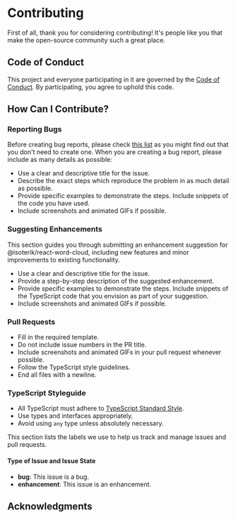 # Contributing

First of all, thank you for considering contributing! It's people like you that make the open-source community such a great place.

## Code of Conduct

This project and everyone participating in it are governed by the [Code of Conduct](https://github.com/isoteriksoftware/react-word-cloud/blob/master/CODE_OF_CONDUCT.md). By participating, you agree to uphold this code.

## How Can I Contribute?

### Reporting Bugs

Before creating bug reports, please check [this list](https://github.com/isoteriksoftware/react-word-cloud/issues) as you might find out that you don't need to create one. When you are creating a bug report, please include as many details as possible:

- Use a clear and descriptive title for the issue.
- Describe the exact steps which reproduce the problem in as much detail as possible.
- Provide specific examples to demonstrate the steps. Include snippets of the code you have used.
- Include screenshots and animated GIFs if possible.

### Suggesting Enhancements

This section guides you through submitting an enhancement suggestion for @isoterik/react-word-cloud, including new features and minor improvements to existing functionality.

- Use a clear and descriptive title for the issue.
- Provide a step-by-step description of the suggested enhancement.
- Provide specific examples to demonstrate the steps. Include snippets of the TypeScript code that you envision as part of your suggestion.
- Include screenshots and animated GIFs if possible.

### Pull Requests

- Fill in the required template.
- Do not include issue numbers in the PR title.
- Include screenshots and animated GIFs in your pull request whenever possible.
- Follow the TypeScript style guidelines.
- End all files with a newline.

### TypeScript Styleguide

- All TypeScript must adhere to [TypeScript Standard Style](https://github.com/standard/ts-standard).
- Use types and interfaces appropriately.
- Avoid using `any` type unless absolutely necessary.

This section lists the labels we use to help us track and manage issues and pull requests.

#### Type of Issue and Issue State

- **bug**: This issue is a bug.
- **enhancement**: This issue is an enhancement.

## Acknowledgments
